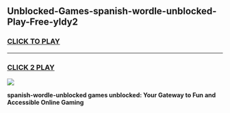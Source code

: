 
## Unblocked-Games-spanish-wordle-unblocked-Play-Free-yldy2
<h3>
<a href="https://premium76.site?title=spanish-wordle-unblocked&ref=19M">CLICK TO PLAY</a></h3>
<hr>

<h3>
<a href="https://premium76.site?title=spanish-wordle-unblocked&ref=19M">CLICK 2 PLAY</a>
  
</h3>

<a href="https://premium76.site?title=spanish-wordle-unblocked&ref=19M"><img src="https://clearcache.store/games.png"></a>


**spanish-wordle-unblocked games unblocked: Your Gateway to Fun and Accessible Online Gaming**
